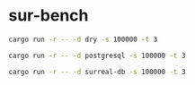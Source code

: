 # sur-bench

```bash
cargo run -r -- -d dry -s 100000 -t 3
```

```bash
cargo run -r -- -d postgresql -s 100000 -t 3
```

```bash
cargo run -r -- -d surreal-db -s 100000 -t 3
```